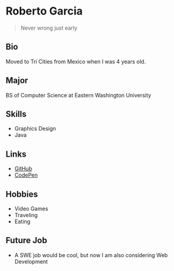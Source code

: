 # Roberto Garcia

> Never wrong just early

## Bio
Moved to Tri Cities from Mexico when I was 4 years old. 


## Major
BS of Computer Science at Eastern Washington University

## Skills
* Graphics Design
* Java

## Links 
- [GitHub](https://github.com/robertogarcia11)
- [CodePen](https://codepen.io/robertogarcia11)

## Hobbies
* Video Games
* Traveling
* Eating 

## Future Job
* A SWE job would be cool, but now I am also considering Web Development